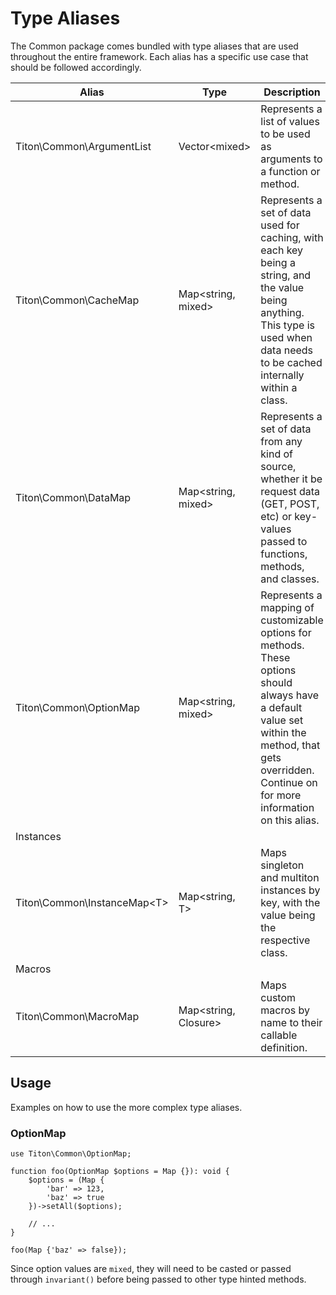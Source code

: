 # Type Aliases #

The Common package comes bundled with type aliases that are used throughout the entire framework. 
Each alias has a specific use case that should be followed accordingly.

<table class="table is-striped">
    <thead>
        <tr>
            <th>Alias</th>
            <th>Type</th>
            <th>Description</th>
        </tr>
    </thead>
    <tbody>
        <tr>
            <td>Titon\Common\ArgumentList</td>
            <td>Vector&lt;mixed&gt;</td>
            <td>
                Represents a list of values to be used as arguments to a function or method.
            </td>
        </tr>
        <tr>
            <td>Titon\Common\CacheMap</td>
            <td>Map&lt;string, mixed&gt;</td>
            <td>
                Represents a set of data used for caching, with each key being a string, 
                and the value being anything. This type is used when data needs to be cached internally within a class.
            </td>
        </tr>
        <tr>
            <td>Titon\Common\DataMap</td>
            <td>Map&lt;string, mixed&gt;</td>
            <td>
                Represents a set of data from any kind of source, whether it be 
                request data (GET, POST, etc) or key-values passed to functions, methods, and classes.
            </td>
        </tr>
        <tr>
            <td>Titon\Common\OptionMap</td>
            <td>Map&lt;string, mixed&gt;</td>
            <td>
                Represents a mapping of customizable options for methods. 
                These options should always have a default value set within the method, that gets overridden. 
                Continue on for more information on this alias.
            </td>
        </tr>
        <tr class="table-divider">
            <td colspan="3">Instances</td>
        </tr>
        <tr>
            <td>Titon\Common\InstanceMap&lt;T&gt;</td>
            <td>Map&lt;string, T&gt;</td>
            <td>
                Maps singleton and multiton instances by key, with the value being the respective class.
            </td>
        </tr>
        <tr class="table-divider">
            <td colspan="3">Macros</td>
        </tr>
        <tr>
            <td>Titon\Common\MacroMap</td>
            <td>Map&lt;string, Closure&gt;</td>
            <td>
                Maps custom macros by name to their callable definition.
            </td>
        </tr>
    </tbody>
</table>

## Usage ##

Examples on how to use the more complex type aliases.

### OptionMap ###

```hack
use Titon\Common\OptionMap;

function foo(OptionMap $options = Map {}): void {
    $options = (Map {
        'bar' => 123,
        'baz' => true
    })->setAll($options);
    
    // ...
}

foo(Map {'baz' => false});
```

<div class="notice is-warning">
    Since option values are <code>mixed</code>, they will need to be casted or passed through <code>invariant()</code> 
    before being passed to other type hinted methods.
</div>
